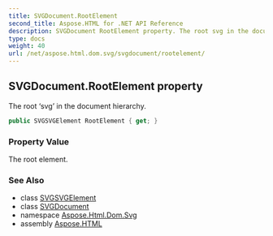 ```yaml
---
title: SVGDocument.RootElement
second_title: Aspose.HTML for .NET API Reference
description: SVGDocument RootElement property. The root svg in the document hierarchy
type: docs
weight: 40
url: /net/aspose.html.dom.svg/svgdocument/rootelement/
---
```

## SVGDocument.RootElement property

The root ‘svg’ in the document hierarchy.

```csharp
public SVGSVGElement RootElement { get; }
```

### Property Value

The root element.

### See Also

* class [SVGSVGElement](../../svgsvgelement/)
* class [SVGDocument](../)
* namespace [Aspose.Html.Dom.Svg](../../../aspose.html.dom.svg/)
* assembly [Aspose.HTML](../../../)
